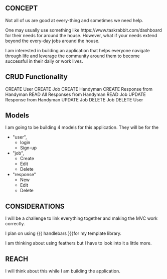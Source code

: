 <h2> CONCEPT </h2>

<p> Not all of us are good at every-thing and sometimes we need help. </p>

<p> One may usually use something like https://www.taskrabbit.com/dashboard for their needs for around the house. However, what if your needs extend beyond the every-day jobs around the house.</p>

<p> I am interested in building an application that helps everyone navigate through life and leverage the community around them to become successful in their daily or work lives. </p>

<h2> CRUD Functionality </h2>

CREATE User
CREATE Job
CREATE Handyman
CREATE Response from Handyman
READ All Responses from Handyman
READ Job
UPDATE Response from Handyman
UPDATE Job
DELETE Job
DELETE User

<h2> Models </h2>

<p> I am going to be building 4 models for this application. They will be for the

- "user",
  - login
  - Sign-up
- "job",
  - Create
  - Edit
  - Delete
- "response"
  - New
  - Edit
  - Delete

<h2> CONSIDERATIONS </h2>

I will be a challenge to link everything together and making the MVC work correctly.

I plan on using {{{ handlebars }}}for my template library.

I am thinking about using feathers but I have to look into it a little more.

<h2>REACH</h2>

I will think about this while I am building the application.
